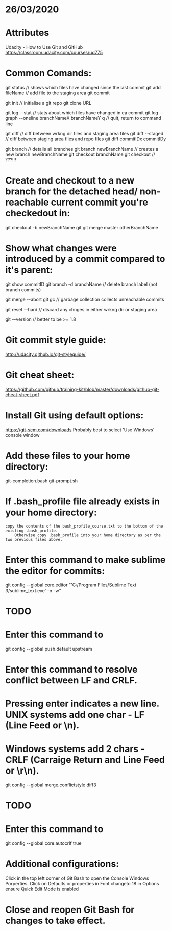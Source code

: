 # 26/03/2020

# Attributes
Udacity - How to Use Git and GitHub
https://classroom.udacity.com/courses/ud775

# Common Comands:
git status						// shows which files have changed since the last commit
git add fileName				// add file to the staging area
git commit

git init						// initialise a git repo
git clone URL

git log --stat					// stats about which files have changed in ea commit
git log --graph --oneline branchNameX branchNameY
q								// quit, return to command line

git diff						// diff between wrkng dir files and staging area files
git diff --staged				// diff between staging area files and repo files
git diff commitIDx commitIDy

git branch						// details all branches
git branch newBranchName		// creates a new branch newBranchName
git checkout branchName
git checkout					// ???!!! 
# Create and checkout to a new branch for the detached head/ non-reachable current commit you're checkedout in:
git checkout -b newBranchName
git git merge master otherBranchName
# Show what changes were introduced by a commit compared to it's parent:
git show commitID
git branch -d branchName		// delete branch label (not branch commits)

git merge --abort
git gc							// garbage collection collects unreachable commits

git reset --hard				// discard any chnges in either wrkng dir or staging area

git --version					// better to be >= 1.8

# Git commit style guide:
http://udacity.github.io/git-styleguide/

# Git cheat sheet:
https://github.com/github/training-kit/blob/master/downloads/github-git-cheat-sheet.pdf

# Install Git using default options:
https://git-scm.com/downloads
	Probably best to select 'Use Windows' console window

# Add these files to your home directory:
git-completion.bash
git-prompt.sh

# If .bash_profile file already exists in your home directory:
	copy the contents of the bash_profile_course.txt to the bottom of the existing .bash_profile.
		Otherwise copy .bash_profile into your home directory as per the two previous files above.

# Enter this command to make sublime the editor for commits:
git config --global core.editor "'C:/Program Files/Sublime Text 3/sublime_text.exe' -n -w"

# TODO
# Enter this command to
git config --global push.default upstream

# Enter this command to resolve conflict between LF and CRLF.
# Pressing enter indicates a new line. UNIX systems add one char - LF (Line Feed or \n).
# Windows systems add 2 chars - CRLF (Carraige Return and Line Feed or \r\n).
git config --global merge.conflictstyle diff3

# TODO
# Enter this command to
git config --global core.autocrlf true

# Additional configurations:
Click in the top left corner of Git Bash to open the Console Windows Porperties.
	Click on Defaults or properties
		in Font changeto 18
		in Options ensure Quick Edit Mode is enabled


# Close and reopen Git Bash for changes to take effect.

